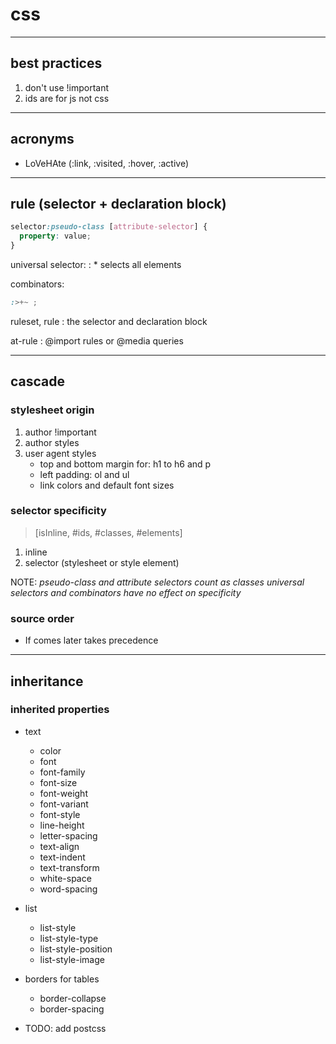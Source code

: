 # css

---

## best practices

1. don't use !important
2. ids are for js not css

---

## acronyms

- LoVeHAte (:link, :visited, :hover, :active)

---

## rule (selector + declaration block)

```scss
selector:pseudo-class [attribute-selector] {
  property: value;
}
```

universal selector:
: \* selects all elements

combinators:

```scss
:>+~ ;
```

ruleset, rule
: the selector and declaration block

at-rule
: @import rules or @media queries

---

## cascade

### stylesheet origin

1. author !important
2. author styles
3. user agent styles
   - top and bottom margin for: h1 to h6 and p
   - left padding: ol and ul
   - link colors and default font sizes

### selector specificity

> [isInline, #ids, #classes, #elements]

1. inline
2. selector (stylesheet or style element)

NOTE:
_pseudo-class and attribute selectors count as classes_
_universal selectors and combinators have no effect on specificity_

### source order

- If comes later takes precedence

---

## inheritance

### inherited properties

- text
  - color
  - font
  - font-family
  - font-size
  - font-weight
  - font-variant
  - font-style
  - line-height
  - letter-spacing
  - text-align
  - text-indent
  - text-transform
  - white-space
  - word-spacing
- list
  - list-style
  - list-style-type
  - list-style-position
  - list-style-image
- borders for tables

  - border-collapse
  - border-spacing

- TODO: add postcss
